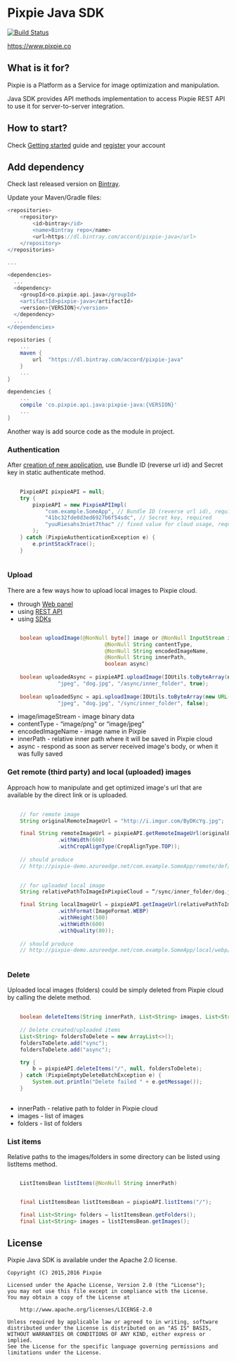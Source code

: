 # Pixpie Java SDK #
[![Build Status](https://travis-ci.org/PixpieCo/JavaSDK.svg?branch=master)](https://travis-ci.org/PixpieCo/JavaSDK)

https://www.pixpie.co

## What is it for? ##

Pixpie is a Platform as a Service for image optimization and manipulation.

Java SDK provides API methods implementation to access Pixpie REST API to use it for server-to-server integration. 

## How to start? ##

Check [Getting started](https://pixpie.atlassian.net/wiki/display/DOC/Getting+started) guide and [register](https://cloud.pixpie.co/registration) your account

## Add dependency ##

Check last released version on [Bintray](https://dl.bintray.com/accord/pixpie-java/co/pixpie/api/java/pixpie-java/).

Update your Maven/Gradle files:

``` gradle
<repositories>
    <repository>
        <id>bintray</id>
        <name>Bintray repo</name>
        <url>https://dl.bintray.com/accord/pixpie-java</url>
    </repository>
</repositories>

...

<dependencies>
  ... 
  <dependency>
    <groupId>co.pixpie.api.java</groupId>
    <artifactId>pixpie-java</artifactId>
    <version>{VERSION}</version>
  </dependency>
  ...
</dependencies>  

``` 

``` gradle
repositories {
    ...
    maven {
        url  "https://dl.bintray.com/accord/pixpie-java"
    }
    ...
}

dependencies {
    ...
    compile 'co.pixpie.api.java:pixpie-java:{VERSION}'
    ...
}
```

Another way is add source code as the module in project.

### Authentication ###

After [creation of new application](https://pixpie.atlassian.net/wiki/display/DOC/Create+application),
use Bundle ID (reverse url id) and Secret key in static authenticate method.

``` java
    
    PixpieAPI pixpieAPI = null;    
    try {
        pixpieAPI = new PixpieAPIImpl(
            "com.example.SomeApp", // Bundle ID (reverse url id), required
            "41bc32fde0d3ed6927b6f54sdc", // Secret key, required
            "yuuRiesahs3niet7thac" // fixed value for cloud usage, required
        );
    } catch (PixpieAuthenticationException e) {
        e.printStackTrace();
    }
    
``` 

### Upload ###

There are a few ways how to upload local images to Pixpie cloud.
- through [Web panel](https://pixpie.atlassian.net/wiki/display/DOC/Upload+image)
- using [REST API](https://pixpie.atlassian.net/wiki/display/DOC/Upload)
- using [SDKs](https://pixpie.atlassian.net/wiki/display/DOC/Client+and+server+SDKs)

``` java

    boolean uploadImage(@NonNull byte[] image or @NonNull InputStream imageStream                                
                               @NonNull String contentType,
                               @NonNull String encodedImageName, 
                               @NonNull String innerPath, 
                               boolean async)        
                               
    boolean uploadedAsync = pixpieAPI.uploadImage(IOUtils.toByteArray(new URL("http://i.imgur.com/ByDKcYg.jpg")),
                "jpeg", "dog.jpg", "/async/inner_folder", true);
    
    boolean uploadedSync = api.uploadImage(IOUtils.toByteArray(new URL("http://i.imgur.com/ByDKcYg.jpg")),
                "jpeg", "dog.jpg", "/sync/inner_folder", false);

```

- image/imageStream - image binary data
- contentType -  “image/png" or “image/jpeg”
- encodedImageName - image name in Pixpie
- innerPath - relative inner path where it will be saved in Pixpie cloud
- async - respond as soon as server received image's body, or when it was fully saved

### Get remote (third party) and local (uploaded) images ###

Approach how to manipulate and get optimized image's url that are available by the direct link or is uploaded.


``` java
    
    // for remote image
    String originalRemoteImageUrl = "http://i.imgur.com/ByDKcYg.jpg";            

    final String remoteImageUrl = pixpieAPI.getRemoteImageUrl(originalRemoteImageUrl, new ImageTransformation()
                .withWidth(600)
                .withCropAlignType(CropAlignType.TOP));
    
    // should produce 
    // http://pixpie-demo.azureedge.net/com.example.SomeApp/remote/def/w_600,c_top/http://i.imgur.com/ByDKcYg.jpg
    

    // for uploaded local image    
    String relativePathToImageInPixpieCloud = “/sync/inner_folder/dog.jpg” 

    final String localImageUrl = pixpieAPI.getImageUrl(relativePathToImageInPixpieCloud, new ImageTransformation()
                .withFormat(ImageFormat.WEBP)
                .withHeight(500)
                .withWidth(600)
                .withQuality(80));
    
    // should produce 
    // http://pixpie-demo.azureedge.net/com.example.SomeApp/local/webp/w_600,h_500,q_80/sync/inner_folder/dog.jpg
  
```

### Delete ###

Uploaded local images (folders) could be simply deleted from Pixpie cloud by calling the delete method.


``` java
    
    boolean deleteItems(String innerPath, List<String> images, List<String> folders) throws PixpieEmptyDeleteBatchException
    
    // Delete created/uploaded items
    List<String> foldersToDelete = new ArrayList<>();
    foldersToDelete.add("sync");
    foldersToDelete.add("async");

    try {
        b = pixpieAPI.deleteItems("/", null, foldersToDelete);
    } catch (PixpieEmptyDeleteBatchException e) {
        System.out.println("Delete failed " + e.getMessage());
    }
    
```    

- innerPath - relative path to folder in Pixpie cloud
- images - list of images
- folders - list of folders

### List items ###

Relative paths to the images/folders in some directory can be listed using listItems method.


``` java

    ListItemsBean listItems(@NonNull String innerPath)


    final ListItemsBean listItemsBean = pixpieAPI.listItems("/");

    final List<String> folders = listItemsBean.getFolders();
    final List<String> images = listItemsBean.getImages();

``` 

## License

Pixpie Java SDK is available under the Apache 2.0 license.

    Copyright (C) 2015,2016 Pixpie

    Licensed under the Apache License, Version 2.0 (the "License");
    you may not use this file except in compliance with the License.
    You may obtain a copy of the License at

        http://www.apache.org/licenses/LICENSE-2.0

    Unless required by applicable law or agreed to in writing, software
    distributed under the License is distributed on an "AS IS" BASIS,
    WITHOUT WARRANTIES OR CONDITIONS OF ANY KIND, either express or implied.
    See the License for the specific language governing permissions and
    limitations under the License.

